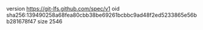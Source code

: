 version https://git-lfs.github.com/spec/v1
oid sha256:139490258a68fea80cbb38be69261bcbbc9ad48f2ed5233865e56bb281678f47
size 2546
